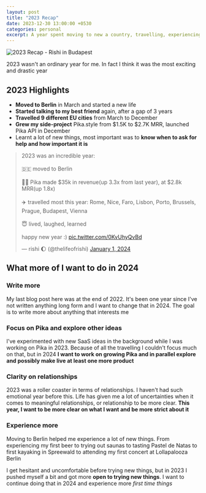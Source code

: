```yaml
---
layout: post
title: "2023 Recap"
date: 2023-12-30 13:00:00 +0530
categories: personal
excerpt: A year spent moving to new a country, travelling, experiencing, learning and living
---
```


![2023 Recap - Rishi in Budapest](/images/posts/rishi-budapest.jpg)

2023 wasn't an ordinary year for me.
In fact I think it was the most exciting
and drastic year

## 2023 Highlights

- **Moved to Berlin** in March and started a new life
- **Started talking to my best friend** again, after a gap of 3 years
- **Travelled 9 different EU cities** from March to December
- **Grew my side-project** Pika.style from $1.5K to $2.7K MRR, launched Pika API in December
- Learnt a lot of new things, most important was to **know when to ask for help and how important it is**

<blockquote class="twitter-tweet"><p lang="en" dir="ltr">2023 was an incredible year:<br><br>🇩🇪 moved to Berlin<br><br>👨‍💻 Pika made $35k in revenue(up 3.3x from last year), at $2.8k MRR(up 1.8x)<br><br>✈️ travelled most this year: Rome, Nice, Faro, Lisbon, Porto, Brussels, Prague, Budapest, Vienna<br><br>😇 lived, laughed, learned<br><br>happy new year :) <a href="https://t.co/0KvUhyQvBd">pic.twitter.com/0KvUhyQvBd</a></p>&mdash; rishi 🌔 (@thelifeofrishi) <a href="https://twitter.com/thelifeofrishi/status/1741788660113048012?ref_src=twsrc%5Etfw">January 1, 2024</a></blockquote>

## What more of I want to do in 2024

### Write more

My last blog post here was at the end of 2022.
It's been one year since I've not written anything
long form and I want to change that in 2024.
The goal is to write more about anything
that interests me

### Focus on Pika and explore other ideas

I've experimented with new SaaS ideas in the background
while I was working on Pika in 2023.
Because of all the travelling I couldn't focus much
on that, but in 2024 **I want to work on
growing Pika and in parallel explore and possibly make live
at least one more product**

### Clarity on relationships

2023 was a roller coaster in terms of relationships.
I haven't had such emotional year before this.
Life has given me a lot of uncertainties when it comes to
meaningful relationships, or relationship to be more clear.
**This year, I want to be more clear on what I want
and be more strict about it**

### Experience more

Moving to Berlin helped me experience a lot of new things.
From experiencing my first beer to trying out saunas
to tasting Pastel de Natas to first kayaking in Spreewald
to attending my first concert at Lollapalooza Berlin

I get hesitant and uncomfortable before trying new things,
but in 2023 I pushed myself a bit and
got more **open to trying new things**.
I want to continue doing that in 2024 and
experience more _first time things_
